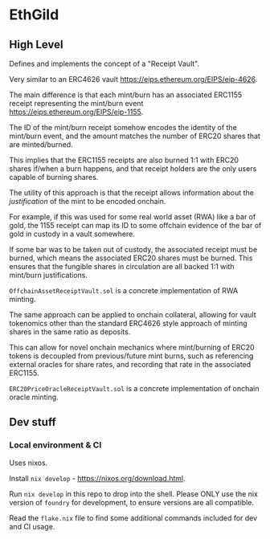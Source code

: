 # EthGild

## High Level

Defines and implements the concept of a "Receipt Vault".

Very similar to an ERC4626 vault https://eips.ethereum.org/EIPS/eip-4626.

The main difference is that each mint/burn has an associated ERC1155 receipt
representing the mint/burn event https://eips.ethereum.org/EIPS/eip-1155.

The ID of the mint/burn receipt somehow encodes the identity of the mint/burn
event, and the amount matches the number of ERC20 shares that are minted/burned.

This implies that the ERC1155 receipts are also burned 1:1 with ERC20 shares
if/when a burn happens, and that receipt holders are the only users capable of
burning shares.

The utility of this approach is that the receipt allows information about the
_justification_ of the mint to be encoded onchain.

For example, if this was used for some real world asset (RWA) like a bar of gold,
the 1155 receipt can map its ID to some offchain evidence of the bar of gold in
custody in a vault somewhere.

If some bar was to be taken out of custody, the associated receipt must be burned,
which means the associated ERC20 shares must be burned. This ensures that the
fungible shares in circulation are all backed 1:1 with mint/burn justifications.

`OffchainAssetReceiptVault.sol` is a concrete implementation of RWA minting.

The same approach can be applied to onchain collateral, allowing for vault
tokenomics other than the standard ERC4626 style approach of minting shares in
the same ratio as deposits.

This can allow for novel onchain mechanics where mint/burning of ERC20 tokens is
decoupled from previous/future mint burns, such as referencing external oracles
for share rates, and recording that rate in the associated ERC1155.

`ERC20PriceOracleReceiptVault.sol` is a concrete implementation of onchain oracle
minting.

## Dev stuff

### Local environment & CI

Uses nixos.

Install `nix develop` - https://nixos.org/download.html.

Run `nix develop` in this repo to drop into the shell. Please ONLY use the nix
version of `foundry` for development, to ensure versions are all compatible.

Read the `flake.nix` file to find some additional commands included for dev and
CI usage.